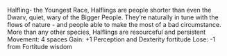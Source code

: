 Halfling- the Youngest Race, Halflings are people shorter than even the Dwarv, quiet, wary of the Bigger People. They’re naturally in tune with the flows of nature - and people able to make the most of a bad circumstance. More than any other species, Halflings are resourceful and persistent
Movement: 4 spaces
Gain: +1 Perception and Dexterity fortitude 
Lose: -1 from Fortitude wisdom